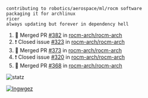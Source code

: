 ```
contributing to robotics/aerospace/ml/rocm software
packaging it for archlinux
ricer
always updating but forever in dependency hell
```

<!--START_SECTION:activity-->
1. 🎉 Merged PR [#382](https://github.com//rocm-arch/rocm-arch/pull/382) in [rocm-arch/rocm-arch](https://github.com//rocm-arch/rocm-arch)
2. ❗️ Closed issue [#323](https://github.com//rocm-arch/rocm-arch/issues/323) in [rocm-arch/rocm-arch](https://github.com//rocm-arch/rocm-arch)
3. 🎉 Merged PR [#373](https://github.com//rocm-arch/rocm-arch/pull/373) in [rocm-arch/rocm-arch](https://github.com//rocm-arch/rocm-arch)
4. ❗️ Closed issue [#320](https://github.com//rocm-arch/rocm-arch/issues/320) in [rocm-arch/rocm-arch](https://github.com//rocm-arch/rocm-arch)
5. 🎉 Merged PR [#368](https://github.com//rocm-arch/rocm-arch/pull/368) in [rocm-arch/rocm-arch](https://github.com//rocm-arch/rocm-arch)
<!--END_SECTION:activity-->


![statz](https://github-readme-stats.vercel.app/api?username=acxz&include_all_commits=true&show_icons=true)

[![lngwgez](https://github-readme-stats.vercel.app/api/top-langs/?username=acxz&layout=compact)](https://github.com/acxz/github-readme-stats)


<!--
**acxz/acxz** is a ✨ _special_ ✨ repository because its `README.md` (this file) appears on your GitHub profile.

Here are some ideas to get you started:

- 🔭 I’m currently working on ...
- 🌱 I’m currently learning ...
- 👯 I’m looking to collaborate on ...
- 🤔 I’m looking for help with ...
- 💬 Ask me about ...
- 📫 How to reach me: ...
- 😄 Pronouns: ...
- ⚡ Fun fact: ...
-->
